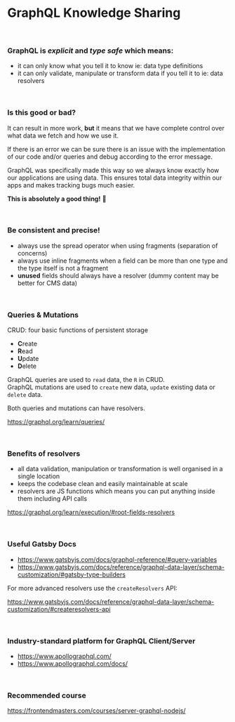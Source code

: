 # GraphQL Knowledge Sharing

<br>

### GraphQL is _explicit_ and _type safe_ which means:

- it can only know what you tell it to know ie: data type definitions
- it can only validate, manipulate or transform data if you tell it to ie: data resolvers

<br>

### Is this good or bad?

It can result in more work, **but** it means that we have complete control over
what data we fetch and how we use it.

If there is an error we can be sure there is an issue with the implementation of
our code and/or queries and debug according to the error message.

GraphQL was specifically made this way so we always know exactly how our
applications are using data. This ensures total data integrity within our apps
and makes tracking bugs much easier.

**This is absolutely a good thing!** 🙂

<br>

### Be consistent and precise!

- always use the spread operator when using fragments (separation of concerns)
- always use inline fragments when a field can be more than one type and the type itself is not a fragment
- **unused** fields should always have a resolver (dummy content may be better for CMS data)

<br>

### Queries & Mutations

CRUD: four basic functions of persistent storage
- **C**reate
- **R**ead
- **U**pdate
- **D**elete

GraphQL queries are used to `read` data, the `R` in CRUD.<br>
GraphQL mutations are used to `create` new data, `update` existing data or `delete` data.

Both queries and mutations can have resolvers.

<a href="https://graphql.org/learn/queries/" target="_blank">https://graphql.org/learn/queries/</a>

<br>

### Benefits of resolvers

- all data validation, manipulation or transformation is well organised in a single location
- keeps the codebase clean and easily maintainable at scale
- resolvers are JS functions which means you can put anything inside them including API calls

<a href="https://graphql.org/learn/execution/#root-fields-resolvers" target="_blank">https://graphql.org/learn/execution/#root-fields-resolvers</a>

<br>

### Useful Gatsby Docs

- <a href="https://www.gatsbyjs.com/docs/graphql-reference/#query-variables" target="_blank">https://www.gatsbyjs.com/docs/graphql-reference/#query-variables</a>
- <a href="https://www.gatsbyjs.com/docs/reference/graphql-data-layer/schema-customization/#gatsby-type-builders" target="_blank">https://www.gatsbyjs.com/docs/reference/graphql-data-layer/schema-customization/#gatsby-type-builders</a>

For more advanced resolvers use the `createResolvers` API:

<a href="https://www.gatsbyjs.com/docs/reference/graphql-data-layer/schema-customization/#createresolvers-api" target="_blank">https://www.gatsbyjs.com/docs/reference/graphql-data-layer/schema-customization/#createresolvers-api</a>

<br>

### Industry-standard platform for GraphQL Client/Server

- <a href="https://www.apollographql.com/" target="_blank">https://www.apollographql.com/</a>
- <a href="https://www.apollographql.com/docs/" target="_blank">https://www.apollographql.com/docs/</a>

<br>

### Recommended course

<a href="https://frontendmasters.com/courses/server-graphql-nodejs/" target="_blank">https://frontendmasters.com/courses/server-graphql-nodejs/</a>